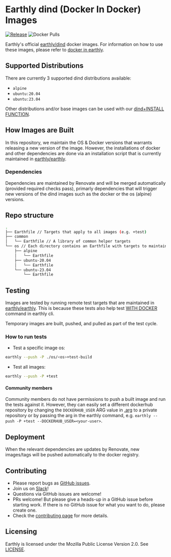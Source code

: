 # Earthly dind (Docker In Docker) Images
[![Release](https://github.com/earthly/dind/actions/workflows/release.yml/badge.svg)](https://github.com/earthly/dind/actions/workflows/release.yml)
![Docker Pulls](https://img.shields.io/docker/pulls/earthly/dind)


Earthly's official [earthly/dind](https://hub.docker.com/repository/docker/earthly/dind/general) docker images.
For information on how to use these images, please refer to [docker in earthly](https://docs.earthly.dev/docs/guides/docker-in-earthly).

## Supported Distributions

There are currently 3 supported dind distributions available: 
- `alpine`
- `ubuntu:20.04`
- `ubuntu:23.04`

Other distributions and/or base images can be used with our [dind+INSTALL](https://docs.earthly.dev/docs/guides/docker-in-earthly#performance) [FUNCTION](https://docs.earthly.dev/docs/guides/functions).

## How Images are Built

In this repository, we maintain the OS & Docker versions that warrants releasing a new version of the image.
However, the installations of docker and other dependencies are done via an installation script that is currently maintained in [earthly/earthly](https://github.com/earthly/earthly).

### Dependencies

Dependencies are maintained by Renovate and will be merged automatically (provided required checks pass), primarly
dependencies that will trigger new versions of the dind images such as the docker or the os (alpine) versions.



## Repo structure

```bash
.
├── Earthfile // Targets that apply to all images (e.g. +test) 
├── common
│   └── Earthfile // A library of common helper targets
└── os // Each directory contains an Earthfile with targets to maintain the specific os (e.g. +test, +build)
    ├── alpine
    │   └── Earthfile
    ├── ubuntu-20.04
    │   └── Earthfile
    └── ubuntu-23.04
        └── Earthfile
```

## Testing

Images are tested by running remote test targets that are maintained in [earthly/earthly](https://github.com/earthly/earthly/tree/main/tests/with-docker). This is because these tests also help test [WITH DOCKER](https://docs.earthly.dev/docs/earthfile#with-docker) command in earthly cli.

Temporary images are built, pushed, and pulled as part of the test cycle.

### How to run tests

* Test a specific image os:

```bash
earthly --push -P ./os/<os>+test-build
```

* Test all images:
```bash
earthly --push -P +test
```

#### Community members
Community members do not have permissions to push a built image and run the tests against it. However, they can easily set a different dockerhub repository by changing the `DOCKERHUB_USER` ARG value in [.arg](.arg) to a private repository or by passing the arg in the earthly command, e.g. `earthly --push -P +test --DOCKERHUB_USER=<your-user>`.

## Deployment

When the relevant dependencies are updates by Renovate, new images/tags will be pushed automatically to the docker registry.

## Contributing

* Please report bugs as [GitHub issues](https://github.com/earthly/dind/issues).
* Join us on [Slack](https://earthly.dev/slack)!
* Questions via GitHub issues are welcome!
* PRs welcome! But please give a heads-up in a GitHub issue before starting work. If there is no GitHub issue for what you want to do, please create one.
* Check the [contributing page](./CONTRIBUTING.md) for more details.

## Licensing

Earthly is licensed under the Mozilla Public License Version 2.0. See [LICENSE](./LICENSE).
